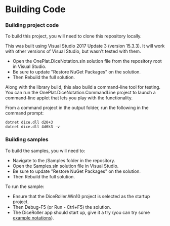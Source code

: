 # Building Code

### Building project code

To build this project, you will need to clone this repository locally.

This was built using Visual Studio 2017 Update 3 (version 15.3.3). It will work with other versions of Visual Studio, but wasn't tested with them.

* Open the OnePlat.DiceNotation.sln solution file from the repository root in Visual Studio.
* Be sure to update "Restore NuGet Packages" on the solution.
* Then Rebuild the full solution.

Along with the library build, this also build a command-line tool for testing. You can run the OnePlat.DiceNotation.CommandLine project to launch a command-line applet that lets you play with the functionality.

From a command project in the output folder, run the following in the command prompt:

```
dotnet dice.dll d20+3
dotnet dice.dll 4d6k3 -v
```

### Building samples

To build the samples, you will need to:
* Navigate to the /Samples folder in the repository.
* Open the Samples.sln solution file in Visual Studio.
* Be sure to update "Restore NuGet Packages" on the solution.
* Then Rebuild the full solution.

To run the sample:
* Ensure that the DiceRoller.Win10 project is selected as the startup project.
* Then Debug-F5 (or Run - Ctrl+F5) the solution.
* The DiceRoller app should start up, give it a try (you can try some [example notations](docs/DiceNotationExamples.md)).
